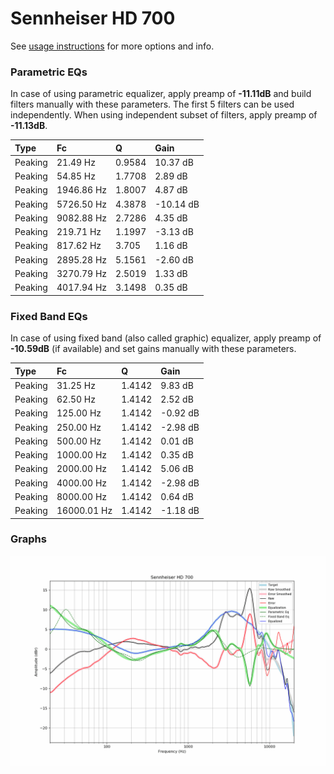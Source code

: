 # Sennheiser HD 700
See [usage instructions](https://github.com/jaakkopasanen/AutoEq#usage) for more options and info.

### Parametric EQs
In case of using parametric equalizer, apply preamp of **-11.11dB** and build filters manually
with these parameters. The first 5 filters can be used independently.
When using independent subset of filters, apply preamp of **-11.13dB**.

| Type    | Fc         |      Q | Gain      |
|:--------|:-----------|:-------|:----------|
| Peaking | 21.49 Hz   | 0.9584 | 10.37 dB  |
| Peaking | 54.85 Hz   | 1.7708 | 2.89 dB   |
| Peaking | 1946.86 Hz | 1.8007 | 4.87 dB   |
| Peaking | 5726.50 Hz | 4.3878 | -10.14 dB |
| Peaking | 9082.88 Hz | 2.7286 | 4.35 dB   |
| Peaking | 219.71 Hz  | 1.1997 | -3.13 dB  |
| Peaking | 817.62 Hz  | 3.705  | 1.16 dB   |
| Peaking | 2895.28 Hz | 5.1561 | -2.60 dB  |
| Peaking | 3270.79 Hz | 2.5019 | 1.33 dB   |
| Peaking | 4017.94 Hz | 3.1498 | 0.35 dB   |

### Fixed Band EQs
In case of using fixed band (also called graphic) equalizer, apply preamp of **-10.59dB**
(if available) and set gains manually with these parameters.

| Type    | Fc          |      Q | Gain     |
|:--------|:------------|:-------|:---------|
| Peaking | 31.25 Hz    | 1.4142 | 9.83 dB  |
| Peaking | 62.50 Hz    | 1.4142 | 2.52 dB  |
| Peaking | 125.00 Hz   | 1.4142 | -0.92 dB |
| Peaking | 250.00 Hz   | 1.4142 | -2.98 dB |
| Peaking | 500.00 Hz   | 1.4142 | 0.01 dB  |
| Peaking | 1000.00 Hz  | 1.4142 | 0.35 dB  |
| Peaking | 2000.00 Hz  | 1.4142 | 5.06 dB  |
| Peaking | 4000.00 Hz  | 1.4142 | -2.98 dB |
| Peaking | 8000.00 Hz  | 1.4142 | 0.64 dB  |
| Peaking | 16000.01 Hz | 1.4142 | -1.18 dB |

### Graphs
![](./Sennheiser%20HD%20700.png)